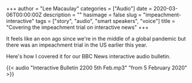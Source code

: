 +++
author = "Lee Macaulay"
categories = ["Audio"]
date = 2020-03-06T00:00:00Z
description = ""
hasimage = false
slug = "impeachment-interactive"
tags = ["story", "audio", "smart speakers", "voice"]
title = "Covering the impeachment trial on interactive news"
+++

It feels like an eon ago since we're in the middle of a global pandemic but there was an impeachment trial in the US earlier this year. 

Here's how I covered it for our BBC News interactive audio bulletin.

{{< audio "Interactive Bulletin 2200 5th Feb.mp3" "from 5 February 2020" >}}